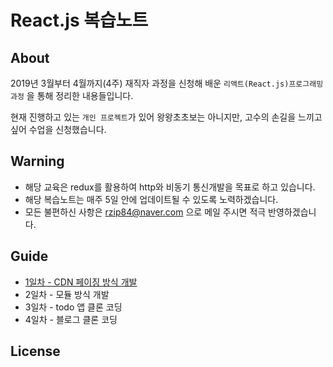 # React.js 복습노트


## About

2019년 3월부터 4월까지(4주) 재직자 과정을 신청해 배운 `리액트(React.js)프로그래밍과정` 을 통해 정리한 내용들입니다.<br>

현재 진행하고 있는 `개인 프로젝트`가 있어 왕왕초초보는 아니지만, 고수의 손길을 느끼고 싶어 수업을 신청했습니다.<br>


## Warning
- 해당 교육은 redux를 활용하여 http와 비동기 통신개발을 목표로 하고 있습니다.<br>
- 해당 복습노트는 매주 5일 안에 업데이트될 수 있도록 노력하겠습니다. 
- 모든 불편하신 사항은 rzip84@naver.com 으로 메일 주시면 적극 반영하겠습니다.   

## Guide

- [ 1일차 - CDN 페이징 방식 개발 ](https://github.com/meteopark/edu-react/blob/master/guide/1일차.md) 
- 2일차 - 모듈 방식 개발 
- 3일차 - todo 앱 클론 코딩
- 4일차 - 블로그 클론 코딩

## License
